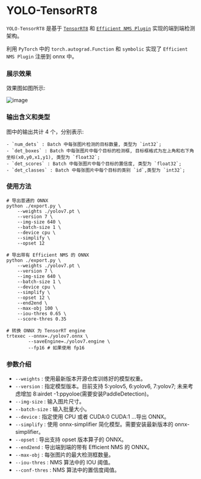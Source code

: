 # YOLO-TensorRT8

```YOLO-TensorRT8```  是基于 [```TensorRT8```](https://developer.nvidia.com/nvidia-tensorrt-8x-download)  和  [```Efficient NMS Plugin```](https://github.com/NVIDIA/TensorRT/tree/main/plugin/efficientNMSPlugin)  实现的端到端检测架构。

利用  ```PyTorch```  中的 `torch.autograd.Function` 和 `symbolic` 实现了 `Efficient NMS Plugin` 注册到 onnx 中。

### 展示效果

效果图如图所示:

![image](https://user-images.githubusercontent.com/92794867/179765688-2d6fd843-4440-4591-b04f-e804eff2ee7f.png)

### 输出含义和类型

图中的输出共计 4 个，分别表示:

```
- `num_dets` : Batch 中每张图片检测的目标数量, 类型为 `int32`;
- `det_boxes` : Batch 中每张图片中每个目标的检测框, 目标框格式为左上角和右下角坐标(x0,y0,x1,y1), 类型为 `float32`;
- `det_scores` : Batch 中每张图片中每个目标的置信度, 类型为 `float32`;
- `det_classes` : Batch 中每张图片中每个目标的类别 `id`,类型为 `int32`;
```

### 使用方法

``` shell
# 导出普通的 ONNX
python ./export.py \
    --weights ./yolov7.pt \
    --version 7 \
    --img-size 640 \
    --batch-size 1 \
    --device cpu \
    --simplify \
    --opset 12

# 导出带有 Efficient NMS 的 ONNX
python ./export.py \
    --weights ./yolov7.pt \
    --version 7 \
    --img-size 640 \
    --batch-size 1 \
    --device cpu \
    --simplify \
    --opset 12 \
    --end2end \
    --max-obj 100 \
    --iou-thres 0.65 \
    --score-thres 0.35

# 转换 ONNX 为 TensorRT engine
trtexec --onnx=./yolov7.onnx \
		--saveEngine=./yolov7.engine \
		--fp16 # 如果使用 fp16
```

### 参数介绍

- `--weights` : 使用最新版本开源仓库训练好的模型权重。
- `--version` : 指定模型版本。目前支持 5:yolov5, 6:yolov6, 7:yolov7; 未来考虑增加 8:airdet -1:ppyoloe(需要安装PaddleDetection)。
- `--img-size` : 输入图片尺寸。
- `--batch-size` : 输入批量大小。
- `--device` : 指定使用 CPU 或者 CUDA:0 CUDA:1 ...导出 ONNX。
- `--simplify` : 使用 onnx-simplifier 简化模型。需要安装最新版本的 onnx-simplifier。
- `--opset` : 导出支持 opset 版本算子的 ONNX。
- `--end2end` : 导出端到端的带有 Efficient NMS 的 ONNX。
- `--max-obj` : 每张图片的最大检测框数量。
- `--iou-thres` : NMS 算法中的 IOU 阈值。
- `--conf-thres` : NMS 算法中的置信度阈值。
